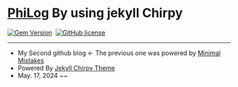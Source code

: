 # **[PhiLog](https://jinjehr.github.io/)** By using jekyll Chirpy

[![Gem Version](https://img.shields.io/gem/v/jekyll-theme-chirpy)][gem]&nbsp;
[![GitHub license](https://img.shields.io/github/license/cotes2020/chirpy-starter.svg?color=blue)][mit]

---
- My Second github blog <- The previous one was powered by [Minimal Mistakes](https://github.com/mmistakes/minimal-mistakes)
- Powered By [Jekyll Chirpy Theme](https://github.com/cotes2020/jekyll-theme-chirpy)
- May. 17, 2024 ~~



[gem]: https://rubygems.org/gems/jekyll-theme-chirpy
[chirpy]: https://github.com/cotes2020/jekyll-theme-chirpy/
[CD]: https://en.wikipedia.org/wiki/Continuous_deployment
[mit]: https://github.com/cotes2020/chirpy-starter/blob/master/LICENSE
